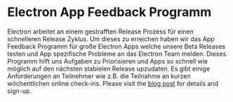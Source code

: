# Electron App Feedback Programm

Electron arbeitet an einem gestrafften Release Prozess für einen schnelleren Release Zyklus. Um dieses zu erreichen haben wir das App Feedback Programm für große Electron Apps welche unsere Beta Releases testen und App spezifische Probleme an das Electron Team melden. Dieses Programm hilft uns Aufgaben zu Priorisieren und Apps so schnell wie möglich auf den nächsten stabielen Release upzudaten. Es gibt einige Anforderungen an Teilnehmer wie z.B. die Teilnahme an kurzen wöchentlichen online check-ins. Please visit the [blog post](https://electronjs.org/blog/app-feedback-program) for details and sign-up.